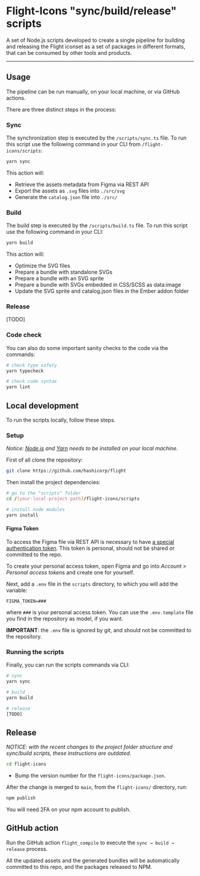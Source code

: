 # Flight-Icons "sync/build/release" scripts

A set of Node.js scripts developed to create a single pipeline for building and releasing the Flight iconset as a set of packages in different formats, that can be consumed by other tools and products.

---

## Usage

The pipeline can be run manually, on your local machine, or via GitHub actions.

There are three distinct steps in the process:

### Sync

The synchronization step is executed by the `/scripts/sync.ts` file. To run this script use the following command in your CLI from `/flight-icons/scripts`:

```bash
yarn sync
```

This action will:

* Retrieve the assets metadata from Figma via REST API
* Export the assets as `.svg` files into `./src/svg`
* Generate the `catalog.json` file into `./src/`

### Build

The build step is executed by the `/scripts/build.ts` file. To run this script use the following command in your CLI:

```bash
yarn build
```

This action will:

* Optimize the SVG files
* Prepare a bundle with standalone SVGs
* Prepare a bundle with an SVG sprite
* Prepare a bundle with SVGs embedded in CSS/SCSS as data:image
* Update the SVG sprite and catalog.json files in the Ember addon folder

### Release

[TODO]

### Code check
You can also do some important sanity checks to the code via the commands:

```bash
# check type safety
yarn typecheck

# check code syntax
yarn lint
```

## Local development

To run the scripts locally, follow these steps.

### Setup

*Notice: [Node.js](https://nodejs.org/en/) and [Yarn](https://yarnpkg.com/getting-started/install) needs to be installed on your local machine.*

First of all clone the repository:

```bash
git clone https://github.com/hashicorp/flight
```

Then install the project dependencies:

```bash
# go to the "scripts" folder
cd /[your-local-project-path]/flight-icons/scripts

# install node modules
yarn install
```

#### Figma Token

To access the Figma file via REST API is necessary to have [a special authentication token](https://www.figma.com/developers/api#access-tokens). This token is personal, should not be shared or committed to the repo.

To create your personal access token, open Figma and go into *Account > Personal access tokens* and create one for yourself.

Next, add a `.env` file in the `scripts` directory, to which you will add the variable:

`FIGMA_TOKEN=###`

where `###` is your personal access token. You can use the `.env.template` file you find in the repository as model, if you want.

**IMPORTANT**: the `.env` file is ignored by git, and should not be committed to the repository.

### Running the scripts

Finally, you can run the scripts commands via CLI:

```bash
# sync
yarn sync

# build
yarn build

# release
[TODO]
```

## Release

_NOTICE: with the recent changes to the project folder structure and sync/build scripts, these instructions are outdated._

```bash
cd flight-icons
```

- Bump the version number for the `flight-icons/package.json`.

After the change is merged to `main`, from the `flight-icons/` directory, run:

```bash
npm publish
```

You will need 2FA on your npm account to publish.

## GitHub action

Run the GitHub action `flight_compile` to execute the `sync → build → release` process.

All the updated assets and the generated bundles will be automatically committed to this repo, and the packages released to NPM.
